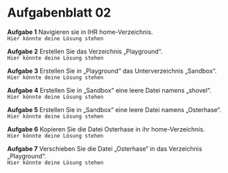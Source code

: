 # Aufgabenblatt 02
**Aufgabe 1**
Navigieren sie in IHR home-Verzeichnis.<br />
`Hier könnte deine Lösung stehen`

**Aufgabe 2**
Erstellen Sie das Verzeichnis „Playground“.<br />
`Hier könnte deine Lösung stehen`


**Aufgabe 3**
Erstellen Sie in „Playground“ das Unterverzeichnis „Sandbox“.<br />
`Hier könnte deine Lösung stehen`

**Aufgabe 4**
Erstellen Sie in „Sandbox“ eine leere Datei namens „shovel“.<br />
`Hier könnte deine Lösung stehen`

**Aufgabe 5**
Erstellen Sie in „Sandbox“ eine leere Datei namens „Osterhase“.<br />
`Hier könnte deine Lösung stehen`

**Aufgabe 6**
Kopieren Sie die Datei Osterhase in ihr home-Verzeichnis.<br />
`Hier könnte deine Lösung stehen`

**Aufgabe 7**
Verschieben Sie die Datei „Osterhase“ in das Verzeichnis „Playground“.<br />
`Hier könnte deine Lösung stehen`